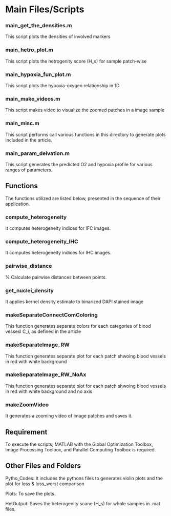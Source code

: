 # Main Files/Scripts

### main_get_the_densities.m
This script plots the densities of involved markers

### main_hetro_plot.m
This script plots the hetrogenity score (H_s) for sample patch-wise

### main_hypoxia_fun_plot.m
This script plots the hypoxia-oxygen relationship in 1D

### main_make_videos.m
This script makes video to visualize the zoomed patches in a image sample

### main_misc.m
This script performs call various functions in this directory to generate plots included in the article.

### main_param_deivation.m
This script generates the predicted O2 and hypoxia profile for various ranges of parameters.

## Functions
The functions utilized are listed below, presented in the sequence of their application.

### compute_heterogeneity
It computes heterogeneity indices for IFC images.

### compute_heterogeneity_IHC
It computes heterogeneity indices for IHC images.

### pairwise_distance
% Calculate pairwise distances between points.

### get_nuclei_density
It applies kernel density estimate to binarized DAPI stained image

### makeSeparateConnectComColoring
This function generates separate colors for each categories of blood vessesl C_i, as defined in the article

### makeSeparateImage_RW
This function generates separate plot for each patch shwoing blood vessels in red with white background

### makeSeparateImage_RW_NoAx
This function generates separate plot for each patch shwoing blood vessels in red with white background and no axis

### makeZoomVideo
It generates a zooming video of image patches and saves it.


## Requirement
To execute the scripts, MATLAB with the Global Optimization Toolbox, Image Processing Toolbox, and Parallel Computing Toolbox is required.


## Other Files and Folders
Pytho_Codes: It includes the  pythons files to generates violin plots and the plot for loss & loss_worst comparison

Plots: To save the plots.

HetOutput: Saves the heterogenity scane (H_s) for whole samples in .mat files.


